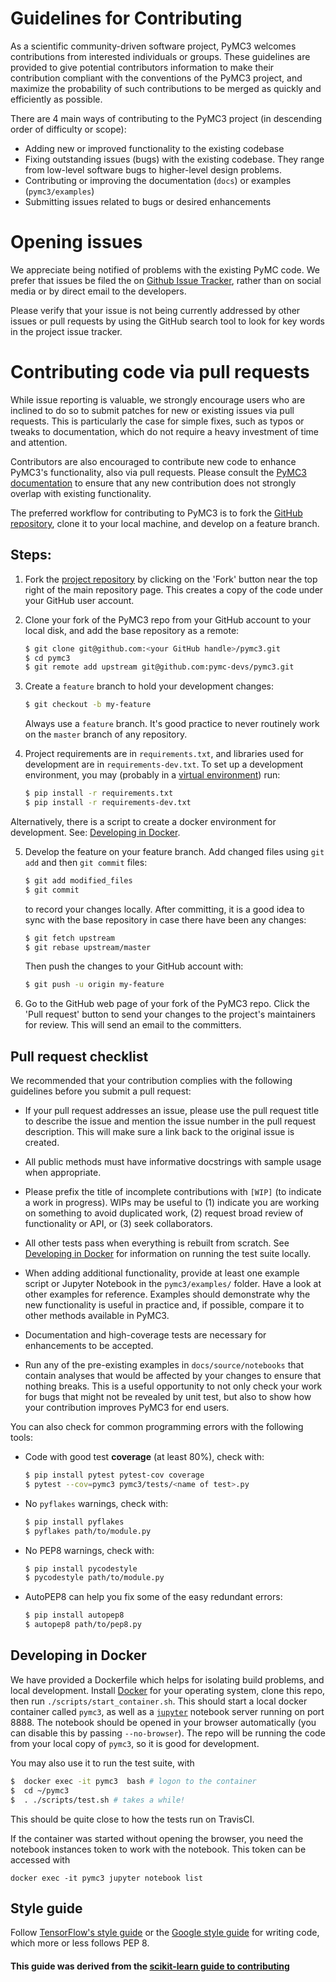 # Guidelines for Contributing

As a scientific community-driven software project, PyMC3 welcomes contributions from interested individuals or groups. These guidelines are provided to give potential contributors information to make their contribution compliant with the conventions of the PyMC3 project, and maximize the probability of such contributions to be merged as quickly and efficiently as possible.

There are 4 main ways of contributing to the PyMC3 project (in descending order of difficulty or scope):

* Adding new or improved functionality to the existing codebase
* Fixing outstanding issues (bugs) with the existing codebase. They range from low-level software bugs to higher-level design problems.
* Contributing or improving the documentation (`docs`) or examples (`pymc3/examples`)
* Submitting issues related to bugs or desired enhancements

# Opening issues

We appreciate being notified of problems with the existing PyMC code. We prefer that issues be filed the on [Github Issue Tracker](https://github.com/pymc-devs/pymc3/issues), rather than on social media or by direct email to the developers.

Please verify that your issue is not being currently addressed by other issues or pull requests by using the GitHub search tool to look for key words in the project issue tracker.

# Contributing code via pull requests

While issue reporting is valuable, we strongly encourage users who are inclined to do so to submit patches for new or existing issues via pull requests. This is particularly the case for simple fixes, such as typos or tweaks to documentation, which do not require a heavy investment of time and attention.

Contributors are also encouraged to contribute new code to enhance PyMC3's functionality, also via pull requests. Please consult the [PyMC3 documentation](https://pymc-devs.github.io/pymc3/) to ensure that any new contribution does not strongly overlap with existing functionality.

The preferred workflow for contributing to PyMC3 is to fork the [GitHub repository](https://github.com/pymc-devs/pymc3/), clone it to your local machine, and develop on a feature branch.

## Steps:

1. Fork the [project repository](https://github.com/pymc-devs/pymc3/) by clicking on the 'Fork' button near the top right of the main repository page. This creates a copy of the code under your GitHub user account.

2. Clone your fork of the PyMC3 repo from your GitHub account to your local disk, and add the base repository as a remote:

   ```bash
   $ git clone git@github.com:<your GitHub handle>/pymc3.git
   $ cd pymc3
   $ git remote add upstream git@github.com:pymc-devs/pymc3.git
   ```

3. Create a ``feature`` branch to hold your development changes:

   ```bash
   $ git checkout -b my-feature
   ```

   Always use a ``feature`` branch. It's good practice to never routinely work on the ``master`` branch of any repository.

4. Project requirements are in ``requirements.txt``, and libraries used for development are in ``requirements-dev.txt``.  To set up a development environment, you may (probably in a [virtual environment](http://python-guide-pt-br.readthedocs.io/en/latest/dev/virtualenvs/)) run:

   ```bash
   $ pip install -r requirements.txt
   $ pip install -r requirements-dev.txt
   ```

Alternatively, there is a script to create a docker environment for development.  See: [Developing in Docker](#Developing-in-Docker).

5. Develop the feature on your feature branch. Add changed files using ``git add`` and then ``git commit`` files:

   ```bash
   $ git add modified_files
   $ git commit
   ```

   to record your changes locally.
   After committing, it is a good idea to sync with the base repository in case there have been any changes:
   ```bash
   $ git fetch upstream
   $ git rebase upstream/master
   ```

   Then push the changes to your GitHub account with:

   ```bash
   $ git push -u origin my-feature
   ```

6. Go to the GitHub web page of your fork of the PyMC3 repo. Click the 'Pull request' button to send your changes to the project's maintainers for review. This will send an email to the committers.

## Pull request checklist

We recommended that your contribution complies with the following guidelines before you submit a pull request:

*  If your pull request addresses an issue, please use the pull request title to describe the issue and mention the issue number in the pull request description. This will make sure a link back to the original issue is created.

*  All public methods must have informative docstrings with sample usage when appropriate.

*  Please prefix the title of incomplete contributions with `[WIP]` (to indicate a work in progress). WIPs may be useful to (1) indicate you are working on something to avoid duplicated work, (2) request broad review of functionality or API, or (3) seek collaborators.

*  All other tests pass when everything is rebuilt from scratch.  See
[Developing in Docker](#Developing-in-Docker) for information on running the test suite locally.

*  When adding additional functionality, provide at least one example script or Jupyter Notebook in the ``pymc3/examples/`` folder. Have a look at other examples for reference. Examples should demonstrate why the new functionality is useful in practice and, if possible, compare it to other methods available in PyMC3.

* Documentation and high-coverage tests are necessary for enhancements to be accepted.

* Run any of the pre-existing examples in ``docs/source/notebooks`` that contain analyses that would be affected by your changes to ensure that nothing breaks. This is a useful opportunity to not only check your work for bugs that might not be revealed by unit test, but also to show how your contribution improves PyMC3 for end users.

You can also check for common programming errors with the following
tools:

* Code with good test **coverage** (at least 80%), check with:

  ```bash
  $ pip install pytest pytest-cov coverage
  $ pytest --cov=pymc3 pymc3/tests/<name of test>.py
  ```

* No `pyflakes` warnings, check with:

  ```bash
  $ pip install pyflakes
  $ pyflakes path/to/module.py
  ```

* No PEP8 warnings, check with:

  ```bash
  $ pip install pycodestyle
  $ pycodestyle path/to/module.py
  ```

* AutoPEP8 can help you fix some of the easy redundant errors:

  ```bash
  $ pip install autopep8
  $ autopep8 path/to/pep8.py
  ```

## Developing in Docker

We have provided a Dockerfile which helps for isolating build problems, and local development.
Install [Docker](https://www.docker.com/) for your operating system, clone this repo, then
run `./scripts/start_container.sh`. This should start a local docker container called `pymc3`,
as well as a [`jupyter`](http://jupyter.org/) notebook server running on port 8888. The
notebook should be opened in your browser automatically (you can disable this by passing
`--no-browser`). The repo will be running the code from your local copy of `pymc3`,
so it is good for development.

You may also use it to run the test suite, with

```bash
$  docker exec -it pymc3  bash # logon to the container
$  cd ~/pymc3  
$  . ./scripts/test.sh # takes a while!
```

This should be quite close to how the tests run on TravisCI.

If the container was started without opening the browser, you
need the notebook instances token to work with the notebook. This token can be
accessed with

```
docker exec -it pymc3 jupyter notebook list
```

## Style guide

Follow [TensorFlow's style guide](https://www.tensorflow.org/versions/master/how_tos/style_guide.html) or the [Google style guide](https://google.github.io/styleguide/pyguide.html) for writing code, which more or less follows PEP 8.


#### This guide was derived from the [scikit-learn guide to contributing](https://github.com/scikit-learn/scikit-learn/blob/master/CONTRIBUTING.md)
